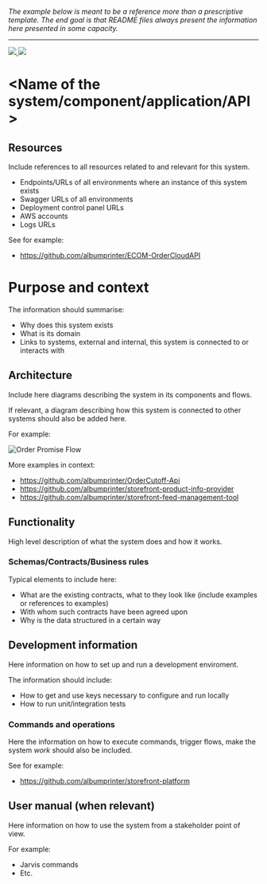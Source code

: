 _The example below is meant to be a reference more than a prescriptive template.
The end goal is that README files always present the information here presented in some capacity._ 

--- 
<a href="https://jenkins.albelli.com/view/{area}/job/{project-name}"><img src="https://img.shields.io/badge/-Jenkins-success?logo=jenkins&logoColor=D24939" />
</a> <a href="https://octopus.deploy.photoconnector.net/app#/Spaces-1/projects/{project-name}"><img src="https://img.shields.io/badge/-Octopus-2F93E0?logo=octopus-deploy&logoColor=white" /></a>

# <Name of the system/component/application/API>

## Resources

Include references to all resources related to and relevant for this system.

* Endpoints/URLs of all environments where an instance of this system exists
* Swagger URLs of all environments
* Deployment control panel URLs
* AWS accounts 
* Logs URLs

See for example:
* https://github.com/albumprinter/ECOM-OrderCloudAPI

# Purpose and context

The information should summarise:
* Why does this system exists
* What is its domain 
* Links to systems, external and internal, this system is connected to or interacts with

## Architecture

Include here diagrams describing the system in its components and flows.

If relevant, a diagram describing how this system is connected to other systems should also be added here.

For example:

![Order Promise Flow](https://github.com/albumprinter/PL-Blobs/blob/master/OrderPromise/Order%20Promise%20Flow.png)

More examples in context: 	
* https://github.com/albumprinter/OrderCutoff-Api
* https://github.com/albumprinter/storefront-product-info-provider
* https://github.com/albumprinter/storefront-feed-management-tool

## Functionality

High level description of what the system does and how it works.

### Schemas/Contracts/Business rules

Typical elements to include here:

* What are the existing contracts, what to they look like (include examples or references to examples)
* With whom such contracts have been agreed upon
* Why is the data structured in a certain way

## Development information

Here information on how to set up and run a development enviroment.

The information should include:
* How to get and use keys necessary to configure and run locally
* How to run unit/integration tests

### Commands and operations

Here the information on how to execute commands, trigger flows, make the system _work_ should also be included.

See for example: 
* https://github.com/albumprinter/storefront-platform
  
## User manual (when relevant)

Here information on how to use the system from a stakeholder point of view.

For example:
* Jarvis commands
* Etc.

